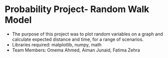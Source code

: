 # Probability Project- Random Walk Model
- The purpose of this project was to plot random variables on a graph and calculate expected distance and time, for a range of scenarios.
- Libraries required: matplotlib, numpy, math
- Team Members: Omema Ahmed, Aiman Junaid, Fatima Zehra
